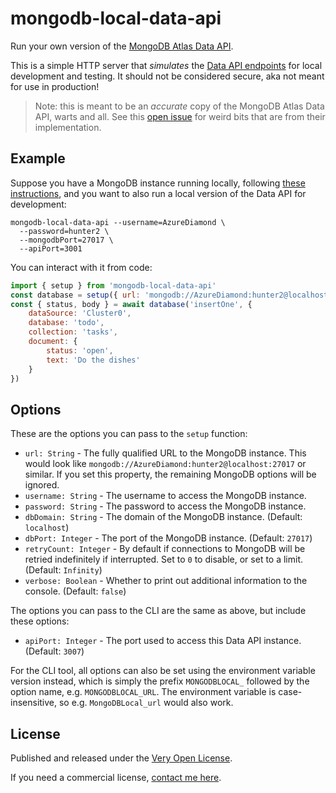 # mongodb-local-data-api

Run your own version of the [MongoDB Atlas Data API](https://docs.atlas.mongodb.com/api/data-api/).

This is a simple HTTP server that *simulates* the [Data API endpoints](https://docs.atlas.mongodb.com/api/data-api-resources/) for local development and testing. It should not be considered secure, aka not meant for use in production!

> Note: this is meant to be an *accurate* copy of the MongoDB Atlas Data API, warts and all. See this [open issue](https://github.com/saibotsivad/mongodb-local-data-api/issues/1) for weird bits that are from their implementation.

## Example

Suppose you have a MongoDB instance running locally, following [these instructions](https://www.mongodb.com/compatibility/docker), and you want to also run a local version of the Data API for development:

```shell
mongodb-local-data-api --username=AzureDiamond \
  --password=hunter2 \
  --mongodbPort=27017 \
  --apiPort=3001
```

You can interact with it from code:

```js
import { setup } from 'mongodb-local-data-api'
const database = setup({ url: 'mongodb://AzureDiamond:hunter2@localhost:27017' })
const { status, body } = await database('insertOne', {
	dataSource: 'Cluster0',
	database: 'todo',
	collection: 'tasks',
	document: {
		status: 'open',
		text: 'Do the dishes'
	}
})
```

## Options

These are the options you can pass to the `setup` function:

- `url: String` - The fully qualified URL to the MongoDB instance. This would look like `mongodb://AzureDiamond:hunter2@localhost:27017` or similar. If you set this property, the remaining MongoDB options will be ignored.
- `username: String` - The username to access the MongoDB instance.
- `password: String` - The password to access the MongoDB instance.
- `dbDomain: String` - The domain of the MongoDB instance. (Default: `localhost`)
- `dbPort: Integer` - The port of the MongoDB instance. (Default: `27017`)
- `retryCount: Integer` - By default if connections to MongoDB will be retried indefinitely if interrupted. Set to `0` to disable, or set to a limit. (Default: `Infinity`)
- `verbose: Boolean` - Whether to print out additional information to the console. (Default: `false`)

The options you can pass to the CLI are the same as above, but include these options:

- `apiPort: Integer` - The port used to access this Data API instance. (Default: `3007`)

For the CLI tool, all options can also be set using the environment variable version instead, which is simply the prefix `MONGODBLOCAL_` followed by the option name, e.g. `MONGODBLOCAL_URL`. The environment variable is case-insensitive, so e.g. `MongoDBLocal_url` would also work.

## License

Published and released under the [Very Open License](http://veryopenlicense.com).

If you need a commercial license, [contact me here](https://davistobias.com/license?software=mongodb-local-data-api).
